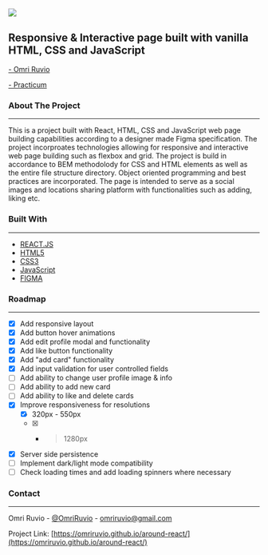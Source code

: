 # ![](./images/logo.svg)

## Responsive & Interactive page built with vanilla HTML, CSS and JavaScript

[- Omri Ruvio]("https://www.linkedin.com/in/omri-ruvio")

[- Practicum]("https://www.practicum100.com/")

### About The Project

---

This is a project built with React, HTML, CSS and JavaScript web page building capabilities according to a designer made Figma specification. The project incorproates technologies allowing for responsive and interactive web page building such as flexbox and grid. The project is build in accordance to BEM methodolody for CSS and HTML elements as well as the entire file structure directory. Object oriented programming and best practices are incorporated. The page is intended to serve as a social images and locations sharing platform with functionalities such as adding, liking etc.

### Built With

---

- [REACT.JS](https://reactjs.org/)
- [HTML5](https://www.w3schools.com/html/)
- [CSS3](https://www.w3schools.com/css/)
- [JavaScript](https://www.w3schools.com/js/)
- [FIGMA](https://www.figma.com/)

### Roadmap

---

- [x] Add responsive layout
- [x] Add button hover animations
- [x] Add edit profile modal and functionality
- [x] Add like button functionality
- [x] Add "add card" functionality
- [x] Add input validation for user controlled fields
- [ ] Add ability to change user profile image & info
- [ ] Add ability to add new card
- [ ] Add ability to like and delete cards
- [x] Improve responsiveness for resolutions
  - [x] 320px - 550px
  - [x] - > 1280px
- [x] Server side persistence
- [ ] Implement dark/light mode compatibility
- [ ] Check loading times and add loading spinners where necessary

### Contact

---

Omri Ruvio - [@OmriRuvio](https://twitter.com/omriruvio) - omriruvio@gmail.com

Project Link: [https://omriruvio.github.io/around-react/](https://omriruvio.github.io/around-react/)

